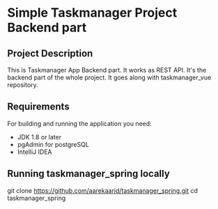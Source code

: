 # Simple Taskmanager Project Backend part

## Project Description
This is Taskmanager App Backend part. It works as REST API.
It's the backend part of the whole project. It goes along with taskmanager_vue repository.

## Requirements
For building and running the application you need:
* JDK 1.8 or later
* pgAdmin for postgreSQL
* IntelliJ IDEA

## Running taskmanager_spring locally
git clone https://github.com/aarekaarid/taskmanager_spring.git
cd taskmanager_spring

